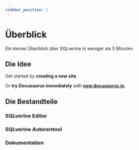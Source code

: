 ```yaml
---
sidebar_position: 1
---
```


# Überblick

Ein kleiner Überblick über SQLverine in weniger als 5 Minuten.

## Die Idee

Get started by **creating a new site**.

Or **try Docusaurus immediately** with **[new.docusaurus.io](https://new.docusaurus.io)**.

## Die Bestandteile

### SQLverine Editor

### SQLverine Autorentool

### Dokumentation